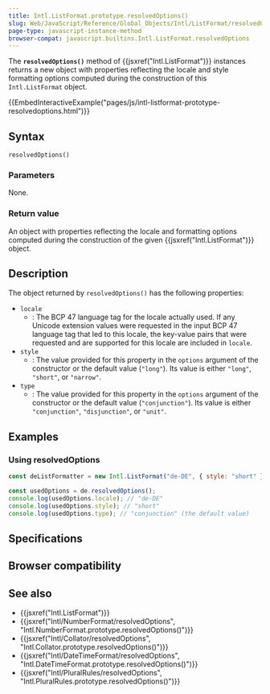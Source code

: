 ```yaml
---
title: Intl.ListFormat.prototype.resolvedOptions()
slug: Web/JavaScript/Reference/Global_Objects/Intl/ListFormat/resolvedOptions
page-type: javascript-instance-method
browser-compat: javascript.builtins.Intl.ListFormat.resolvedOptions
---
```




The **`resolvedOptions()`** method of {{jsxref("Intl.ListFormat")}} instances
returns a new object with properties reflecting the locale and style formatting
options computed during the construction of this `Intl.ListFormat` object.

{{EmbedInteractiveExample("pages/js/intl-listformat-prototype-resolvedoptions.html")}}

## Syntax

```js-nolint
resolvedOptions()
```

### Parameters

None.

### Return value

An object with properties reflecting the locale and formatting options computed during
the construction of the given {{jsxref("Intl.ListFormat")}} object.

## Description

The object returned by `resolvedOptions()` has the following properties:

- `locale`
  - : The BCP 47 language tag for the locale actually used. If any Unicode extension
    values were requested in the input BCP 47 language tag that led to this locale,
    the key-value pairs that were requested and are supported for this locale are
    included in `locale`.
- `style`
  - : The value provided for this property in the `options` argument of the
    constructor or the default value (`"long"`). Its value is either
    `"long"`, `"short"`, or `"narrow"`.
- `type`
  - : The value provided for this property in the `options` argument of the
    constructor or the default value (`"conjunction"`). Its value is either
    `"conjunction"`, `"disjunction"`, or `"unit"`.

## Examples

### Using resolvedOptions

```js
const deListFormatter = new Intl.ListFormat("de-DE", { style: "short" });

const usedOptions = de.resolvedOptions();
console.log(usedOptions.locale); // "de-DE"
console.log(usedOptions.style); // "short"
console.log(usedOptions.type); // "conjunction" (the default value)
```

## Specifications



## Browser compatibility



## See also

- {{jsxref("Intl.ListFormat")}}
- {{jsxref("Intl/NumberFormat/resolvedOptions", "Intl.NumberFormat.prototype.resolvedOptions()")}}
- {{jsxref("Intl/Collator/resolvedOptions", "Intl.Collator.prototype.resolvedOptions()")}}
- {{jsxref("Intl/DateTimeFormat/resolvedOptions", "Intl.DateTimeFormat.prototype.resolvedOptions()")}}
- {{jsxref("Intl/PluralRules/resolvedOptions", "Intl.PluralRules.prototype.resolvedOptions()")}}
